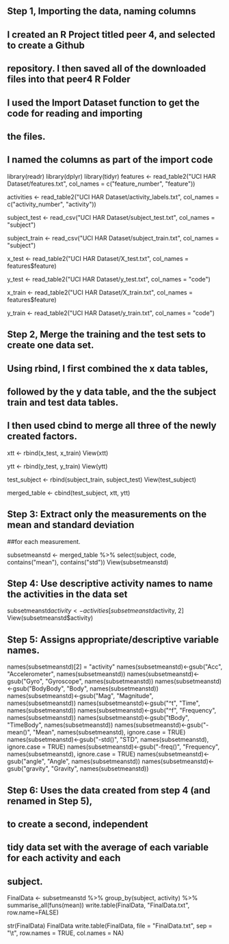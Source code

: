 ## Step 1, Importing the data, naming columns
## I created an R Project titled peer 4, and selected to create a Github 
## repository. I then saved all of the downloaded files into that peer4 R Folder
## I used the Import Dataset function to get the code for reading and importing
## the files.
## I named the columns as part of the import code

library(readr)
library(dplyr)
library(tidyr)
features <- read_table2("UCI HAR Dataset/features.txt", 
                        col_names = c("feature_number", "feature"))

activities <- read_table2("UCI HAR Dataset/activity_labels.txt", 
                          col_names = c("activity_number", "activity"))

subject_test <- read_csv("UCI HAR Dataset/subject_test.txt", 
                         col_names = "subject")

subject_train <- read_csv("UCI HAR Dataset/subject_train.txt", 
                          col_names = "subject")

x_test <- read_table2("UCI HAR Dataset/X_test.txt", 
                      col_names = features$feature)

y_test <- read_table2("UCI HAR Dataset/y_test.txt",
                        col_names = "code")

x_train <- read_table2("UCI HAR Dataset/X_train.txt", 
                      col_names = features$feature)

y_train <- read_table2("UCI HAR Dataset/y_train.txt",
                      col_names = "code")

## Step 2, Merge the training and the test sets to create one data set.
## Using rbind, I first combined the x data tables, 
## followed by the y data table, and the the subject train and test data tables.
## I then used cbind to merge all three of the newly created factors.

xtt <- rbind(x_test, x_train)
View(xtt)

ytt <- rbind(y_test, y_train)
View(ytt)

test_subject <- rbind(subject_train, subject_test)
View(test_subject)

merged_table <- cbind(test_subject, xtt, ytt)

## Step 3: Extract only the measurements on the mean and standard deviation 
##for each measurement.

subsetmeanstd <- merged_table %>% 
        select(subject, code, contains("mean"), contains("std"))
View(subsetmeanstd)


## Step 4: Use descriptive activity names to name the activities in the data set

subsetmeanstd$activity <- activities[subsetmeanstd$activity, 2]
View(subsetmeanstd$activity)

## Step 5: Assigns appropriate/descriptive variable names. 
names(subsetmeanstd)[2] = "activity"
names(subsetmeanstd)<-gsub("Acc", "Accelerometer", names(subsetmeanstd))
names(subsetmeanstd)<-gsub("Gyro", "Gyroscope", names(subsetmeanstd))
names(subsetmeanstd)<-gsub("BodyBody", "Body", names(subsetmeanstd))
names(subsetmeanstd)<-gsub("Mag", "Magnitude", names(subsetmeanstd))
names(subsetmeanstd)<-gsub("^t", "Time", names(subsetmeanstd))
names(subsetmeanstd)<-gsub("^f", "Frequency", names(subsetmeanstd))
names(subsetmeanstd)<-gsub("tBody", "TimeBody", names(subsetmeanstd))
names(subsetmeanstd)<-gsub("-mean()", "Mean", names(subsetmeanstd), ignore.case = TRUE)
names(subsetmeanstd)<-gsub("-std()", "STD", names(subsetmeanstd), ignore.case = TRUE)
names(subsetmeanstd)<-gsub("-freq()", "Frequency", names(subsetmeanstd), ignore.case = TRUE)
names(subsetmeanstd)<-gsub("angle", "Angle", names(subsetmeanstd))
names(subsetmeanstd)<-gsub("gravity", "Gravity", names(subsetmeanstd))

## Step 6: Uses the data created from step 4 (and renamed in Step 5), 
## to create a second, independent 
## tidy data set with the average of each variable for each activity and each 
## subject.

FinalData <- subsetmeanstd %>%
        group_by(subject, activity) %>%
        summarise_all(funs(mean))
write.table(FinalData, "FinalData.txt", row.name=FALSE)

str(FinalData)
FinalData
write.table(FinalData, file = "FinalData.txt", sep = "\t", row.names = TRUE,
            col.names = NA)